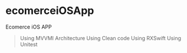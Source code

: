 # ecomerceiOSApp

Ecomerce iOS APP 

> Using MVVMI Architecture
> Using Clean code
> Using RXSwift
> Using Unitest
